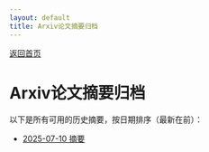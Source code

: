 ```yaml
---
layout: default
title: Arxiv论文摘要归档
---
```


[返回首页](index.md)

# Arxiv论文摘要归档

以下是所有可用的历史摘要，按日期排序（最新在前）：

- [2025-07-10 摘要](summary_20250710_073237.md)